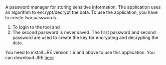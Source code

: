 A password manager for storing sensitive information. The application uses an algorithm to encrypt/decrypt the data. To use the application, you have to create two passwords.
  1. To login to the tool and
  1. The second password is never saved. The first password and second password are used to create the key for encrypting and decrypting the data.

You need to install JRE version 1.6 and above to use this application. You can download JRE  [here](http://java.sun.com/javase/downloads/index.jsp#jre)